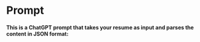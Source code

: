 # Prompt
#### This is a ChatGPT prompt that takes your resume as input and parses the content in JSON format:
